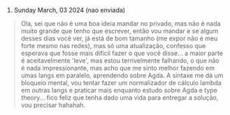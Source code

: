 1. Sunday March, 03 2024 (nao enviada)

> Ola, sei que não é uma boa ideia mandar no privado, mas não é nada muito grande que tenho que escrever, então vou mandar e se algum desses dias você ver, já está de bom tamanho (me expor não é meu forte mesmo nas redes), mas só uma atualização, confesso que esperava que fosse mais difícil fazer o que você disse... a maior parte é aceitavelmente 'leve', mas estou terrivelmente falhando, o que não é nada impressionante, mas acho que me sinto melhor fazendo em umas langs em paralelo, aprendendo sobre Agda. A sintaxe me dá um bloqueio mental, vou tentar fazer um normalizador de cálculo lambda em outras langs e praticar mais enquanto estudo sobre Agda e type theory... fico feliz que tenha dado uma vida para entregar a solução, vou precisar hahahah. 